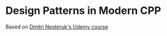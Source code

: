 # Design Patterns in Modern CPP

Based on [Dmitri Nesteruk's Udemy course](https://www.udemy.com/patterns-cplusplus)
